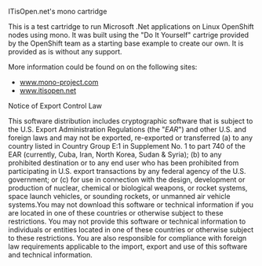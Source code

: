 ITisOpen.net's mono cartridge

This is a test cartridge to run Microsoft .Net applications on Linux OpenShift nodes using mono.
It was built using the "Do It Yourself" cartrige provided by the OpenShift team as a starting base example to create our own.  It is provided as is without any support. 

More information could be found on on the following sites:
- <a href="http://www.mono-project.com">www.mono-project.com</a>
- <a href="http://www.itisopen.net">www.itisopen.net</a>


Notice of Export Control Law

This software distribution includes cryptographic software that is subject to the U.S. Export Administration Regulations (the "*EAR*") and other U.S. and foreign laws and may not be exported, re-exported or transferred (a) to any country listed in Country Group E:1 in Supplement No. 1 to part 740 of the EAR (currently, Cuba, Iran, North Korea, Sudan & Syria); (b) to any prohibited destination or to any end user who has been prohibited from participating in U.S. export transactions by any federal agency of the U.S. government; or (c) for use in connection with the design, development or production of nuclear, chemical or biological weapons, or rocket systems, space launch vehicles, or sounding rockets, or unmanned air vehicle systems.You may not download this software or technical information if you are located in one of these countries or otherwise subject to these restrictions. You may not provide this software or technical information to individuals or entities located in one of these countries or otherwise subject to these restrictions. You are also responsible for compliance with foreign law requirements applicable to the import, export and use of this software and technical information.
